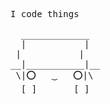 <pre>
I code things

  _____________
  |           |
 |           |
__|___________|__
 \|⭕️   ‿   ⭕️|\
  [_]_______[_]
</pre>
